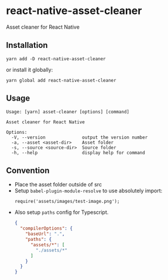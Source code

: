 react-native-asset-cleaner
==========================

Asset cleaner for React Native

## Installation
```shell
yarn add -D react-native-asset-cleaner
```
or install it globally:
```shell
yarn global add react-native-asset-cleaner
```

## Usage
```shell
Usage: [yarn] asset-cleaner [options] [command]

Asset cleaner for React Native

Options:
  -V, --version              output the version number
  -a, --asset <asset-dir>    Asset folder
  -s, --source <source-dir>  Source folder
  -h, --help                 display help for command
```

## Convention
- Place the asset folder outside of src
- Setup `babel-plugin-module-resolve` to use absolutely import:
  ```tsx
  require('assets/images/test-image.png');
  ```
- Also setup `paths` config for Typescript.
  ```json
  {
    "compilerOptions": {
      "baseUrl": ".",
      "paths": {
        "assets/*": [
          "./assets/*"
        ]
      }
    }
  }
  ```
